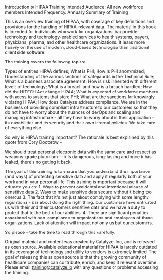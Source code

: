 Introduction to HIPAA Training
Intended Audience: All new workforce members
Intended Frequency: Annually
Summary of Training

This is an overview training of HIPAA, with coverage of key definitions and provisions for the handing of HIPAA-relevant data. The material in this book is intended for individuals who work for organizations that provide technology and technology-enabled services to health systems, payers, physicians, pharma, and other healthcare organizations. It leans more heavily on the use of modern, cloud-based technologies than traditional client side software.

The training covers the following topics:

Types of entities HIPAA defines;
What is PHI;
How is PHI anonymized;
Understanding of the various sections of safegaurds in the Technical Rule;
What is a business associate agreement;
How is risk inherited with different levels of technology;
What is a breach and how is a breach handled;
How did the HITECH Act change HIPAA;
What is expected of workforce members with acess to systems that store PHI;
What are the sanctions for knowingly violating HIPAA;
How does Catalyze address compliance.
We are in the business of providing compliant infrastructure to our customers so that they do not have to worry about the nuances of devOps and scaling and managing infrastructure - all they have to worry about is their application - its capabilities and its security and their own internal policies. We take care of everything else.

So why is HIPAA training important? The rationale is best explained by this quote from Cory Doctorow -

We should treat personal electronic data with the same care and respect as weapons-grade plutonium -- it is dangerous, long-lasting and once it has leaked, there's no getting it back.

The goal of this training is to ensure that you understand the importance (and ways) of protecting sensitive data and apply it regularly both at your work and in your personal life. This training is important because it will educate you on: 1. Ways to prevent accidental and intentional misuse of senstitive data 2. Ways to make sensitive data secure without it being too onerous 3. The fact that it's not just about complying with some lengthy regulations - it is about doing the right thing. Our customers have entrusted us with their and their customers sensitive data and we have a duty to protect that to the best of our abilities. 4. There are significant penalties associated with non-compliance to organizations and employees of those organizations. Lack of attention will impact not only us but our customers.

So please - take the time to read through this carefully.

Original material and content was created by Catalyze, Inc, and is released as open source. Available educational material for HIPAA is largely outdated in its coverage of technology and utility to vendors is extremely limited. The goal of releasing this as open source is that the growing community of healthcare companies can contribute, enrich, and keep it relevant over time. Please email training@catalyze.io with any questions or problems accessing the training.
